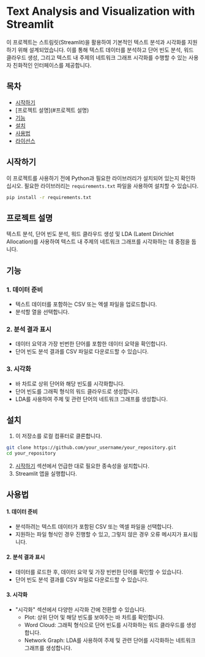 # Text Analysis and Visualization with Streamlit

이 프로젝트는 스트림릿(Streamlit)을 활용하여 기본적인 텍스트 분석과 시각화를 지원하기 위해 설계되었습니다.
이를 통해 텍스트 데이터를 분석하고 단어 빈도 분석, 워드 클라우드 생성, 그리고 텍스트 내 주제의 네트워크 그래프 시각화를 수행할 수 있는 사용자 친화적인 인터페이스를 제공합니다.

## 목차
- [시작하기](#시작하기)
- [프로젝트 설명](#프로젝트 설명)
- [기능](#기능)
- [설치](#설치)
- [사용법](#사용법)
- [라이선스](#라이선스)

## 시작하기
이 프로젝트를 사용하기 전에 Python과 필요한 라이브러리가 설치되어 있는지 확인하십시오. 
필요한 라이브러리는 `requirements.txt` 파일을 사용하여 설치할 수 있습니다.

```bash
pip install -r requirements.txt
```

## 프로젝트 설명
텍스트 분석, 단어 빈도 분석, 워드 클라우드 생성 및 LDA (Latent Dirichlet Allocation)를 사용하여 텍스트 내 주제의 네트워크 그래프를 시각화하는 데 중점을 둡니다.

## 기능
### 1. 데이터 준비
  - 텍스트 데이터를 포함하는 CSV 또는 엑셀 파일을 업로드합니다.
  - 분석할 열을 선택합니다.

### 2. 분석 결과 표시
  - 데이터 요약과 가장 빈번한 단어를 포함한 데이터 요약을 확인합니다.
  - 단어 빈도 분석 결과를 CSV 파일로 다운로드할 수 있습니다.

### 3. 시각화
  - 바 차트로 상위 단어와 해당 빈도를 시각화합니다.
  - 단어 빈도를 그래픽 형식의 워드 클라우드로 생성합니다.
  - LDA를 사용하여 주제 및 관련 단어의 네트워크 그래프를 생성합니다.

## 설치
1. 이 저장소를 로컬 컴퓨터로 클론합니다.
``` bash
git clone https://github.com/your_username/your_repository.git
cd your_repository
```

2. [시작하기](#시작하기) 섹션에서 언급한 대로 필요한 종속성을 설치합니다.
3. Streamlit 앱을 실행합니다.


## 사용법
  #### 1. 데이터 준비
  - 분석하려는 텍스트 데이터가 포함된 CSV 또는 엑셀 파일을 선택합니다.
  - 지원하는 파일 형식인 경우 진행할 수 있고, 그렇지 않은 경우 오류 메시지가 표시됩니다.
  
  #### 2. 분석 결과 표시
  - 데이터를 로드한 후, 데이터 요약 및 가장 빈번한 단어를 확인할 수 있습니다.
  - 단어 빈도 분석 결과를 CSV 파일로 다운로드할 수 있습니다.
    
  #### 3. 시각화
  - "시각화" 섹션에서 다양한 시각화 간에 전환할 수 있습니다.
    - Plot: 상위 단어 및 해당 빈도를 보여주는 바 차트를 확인합니다.
    - Word Cloud: 그래픽 형식으로 단어 빈도를 시각화하는 워드 클라우드를 생성합니다.
    - Network Graph: LDA를 사용하여 주제 및 관련 단어를 시각화하는 네트워크 그래프를 생성합니다.
   
